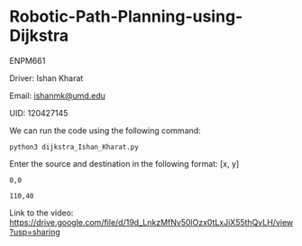 # Robotic-Path-Planning-using-Dijkstra
ENPM661

Driver: Ishan Kharat

Email: ishanmk@umd.edu

UID: 120427145

We can run the code using the following command:

    python3 dijkstra_Ishan_Kharat.py

Enter the source and destination in the following format: [x, y]

    0,0
  
    110,40

Link to the video: https://drive.google.com/file/d/19d_LnkzMfNv50lOzx0tLxJiX55thQvLH/view?usp=sharing
